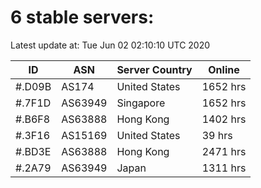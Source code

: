 # 6 stable servers:

Latest update at: Tue Jun 02 02:10:10 UTC 2020

| ID | ASN | Server Country | Online |
| -- | --- | -------------- | ------ |
| #.D09B | AS174 | United States | 1652 hrs |
| #.7F1D | AS63949 | Singapore | 1652 hrs |
| #.B6F8 | AS63888 | Hong Kong | 1402 hrs |
| #.3F16 | AS15169 | United States | 39 hrs |
| #.BD3E | AS63888 | Hong Kong | 2471 hrs |
| #.2A79 | AS63949 | Japan | 1311 hrs |

